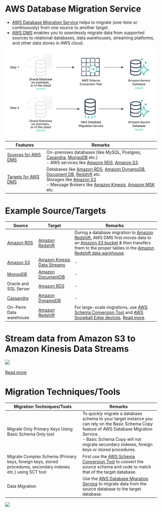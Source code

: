 # AWS Database Migration Service
- [AWS Database Migration Service](https://aws.amazon.com/dms/) helps to migrate (one-time or continuously) from one source to another target.
- [AWS DMS]() enables you to seamlessly migrate data from supported sources to relational databases, data warehouses, streaming platforms, and other data stores in AWS cloud.

![](../../6_DatabaseServices/assests/AmazonDMS.png)

| Features                                                                                               | Remarks                                                                                                                                                                                                                                                                                                                                                                                                                                                                                                                                             |
|--------------------------------------------------------------------------------------------------------|-----------------------------------------------------------------------------------------------------------------------------------------------------------------------------------------------------------------------------------------------------------------------------------------------------------------------------------------------------------------------------------------------------------------------------------------------------------------------------------------------------------------------------------------------------|
| [Sources for AWS DMS](https://docs.aws.amazon.com/dms/latest/userguide/CHAP_Introduction.Sources.html) | On-premises databases (like MySQL, Postgres, [Casandra](../../../1_HLDDesignComponents/3_DatabaseComponents/NoSQL-Databases/ApacheCasandra.md), [MongoDB](../../../1_HLDDesignComponents/3_DatabaseComponents/NoSQL-Databases/MongoDB/Readme.md) etc.)<br/>- AWS services like [Amazon RDS](../../6_DatabaseServices/AmazonRDS/Readme.md), [Amazon S3](../../7_StorageServices/3_ObjectStorageS3/Readme.md).                                                                                                                                        |
| [Targets for AWS DMS](https://docs.aws.amazon.com/dms/latest/userguide/CHAP_Introduction.Targets.html) | Databases like [Amazon RDS](../../6_DatabaseServices/AmazonRDS/Readme.md), [Amazon DynamoDB](../../6_DatabaseServices/AmazonDynamoDB/Readme.md), [Document DB](../../6_DatabaseServices/AmazonDocumentDB.md), [Redshift](../../10_BigDataComponents/DataWarehouse/AmazonRedshift.md) etc.<br/> Storages like [Amazon S3](../../7_StorageServices/3_ObjectStorageS3/Readme.md)<br/>- Message Brokers like [Amazon Kinesis](../../5_MessageBrokerServices/AmazonKinesisDataStreams.md), [Amazon MSK](../../5_MessageBrokerServices/AmazonMSK.md) etc. |

# Example Source/Targets

| Source                                                                                             | Target                                                                                   | Remarks                                                                                                                                                                                                                                                                                                                                                              |
|----------------------------------------------------------------------------------------------------|------------------------------------------------------------------------------------------|----------------------------------------------------------------------------------------------------------------------------------------------------------------------------------------------------------------------------------------------------------------------------------------------------------------------------------------------------------------------|
| [Amazon RDS](../../6_DatabaseServices/AmazonRDS/Readme.md)                                         | [Amazon Redshift](../../10_BigDataComponents/DataWarehouse/AmazonRedshift.md)            | During a database migration to [Amazon Redshift](../../10_BigDataComponents/DataWarehouse/AmazonRedshift.md), AWS DMS first moves data to an [Amazon S3 bucket](../../7_StorageServices/3_ObjectStorageS3/Readme.md) & then transfers them to the proper tables in the [Amazon Redshift data warehouse](../../10_BigDataComponents/DataWarehouse/AmazonRedshift.md). |
| [Amazon S3](../../7_StorageServices/3_ObjectStorageS3/Readme.md)                                   | [Amazon Kinesis Data Streams](../../5_MessageBrokerServices/AmazonKinesisDataStreams.md) | -                                                                                                                                                                                                                                                                                                                                                                    |
| [MongoDB](../../../1_HLDDesignComponents/3_DatabaseComponents/NoSQL-Databases/MongoDB/Readme.md)   | [Amazon DocumentDB](../../6_DatabaseServices/AmazonDocumentDB.md)                        | -                                                                                                                                                                                                                                                                                                                                                                    |
| Oracle and SQL Server                                                                              | [Amazon RDS](../../6_DatabaseServices/AmazonRDS/Readme.md)                               | -                                                                                                                                                                                                                                                                                                                                                                    |
| [Cassandra](../../../1_HLDDesignComponents/3_DatabaseComponents/NoSQL-Databases/ApacheCasandra.md) | [Amazon DynamoDB](../../6_DatabaseServices/AmazonDynamoDB/Readme.md)                     | -                                                                                                                                                                                                                                                                                                                                                                    |
| On-Perm Data warehouse                                                                             | [Amazon Redshift](../../10_BigDataComponents/DataWarehouse/AmazonRedshift.md)            | For large-scale migrations, use [AWS Schema Conversion Tool](AWSSCT.md) and [AWS Snowball Edge devices](../Hybrid/AWSSnowFamily.md). [Read more](https://docs.aws.amazon.com/SchemaConversionTool/latest/userguide/agents.dw.html).                                                                                                                                                                                                                      |

# Stream data from Amazon S3 to Amazon Kinesis Data Streams

![](https://assets-pt.media.datacumulus.com/aws-saa-pt/assets/pt3-q27-i1.jpg)

[Read more](https://aws.amazon.com/blogs/big-data/streaming-data-from-amazon-s3-to-amazon-kinesis-data-streams-using-aws-dms/)

# Migration Techniques/Tools

| Migration Techniques/Tools                                                                                    | Remarks                                                                                                                                                                                                                                      |
|---------------------------------------------------------------------------------------------------------------|----------------------------------------------------------------------------------------------------------------------------------------------------------------------------------------------------------------------------------------------|
| Migrate Only Primary Keys Using Basic Schema Only tool                                                        | To quickly migrate a database schema to your target instance you can rely on the Basic Schema Copy feature of AWS Database Migration Service.<br/>- Basic Schema Copy will not migrate secondary indexes, foreign keys or stored procedures. |
| Migrate Complex Schema (Primary keys, foreign keys, stored procedures, secondary indexes etc.) using SCT tool | First use the [AWS Schema Conversion Tool](AWSSCT.md) to convert the source schema and code to match that of the target database.                                                                                                            |
| Data Migration                                                                                                | Use the [AWS Database Migration Service]() to migrate data from the source database to the target database.                                                                                                                                  |

![](https://d1.awsstatic.com/product-marketing/DMS/product-page-diagram_AWS-DMS_heterogeneous-database-migrations-2.3616bac30ab86d4310ddadfdec5d6e6ba4d8b81d.png)


